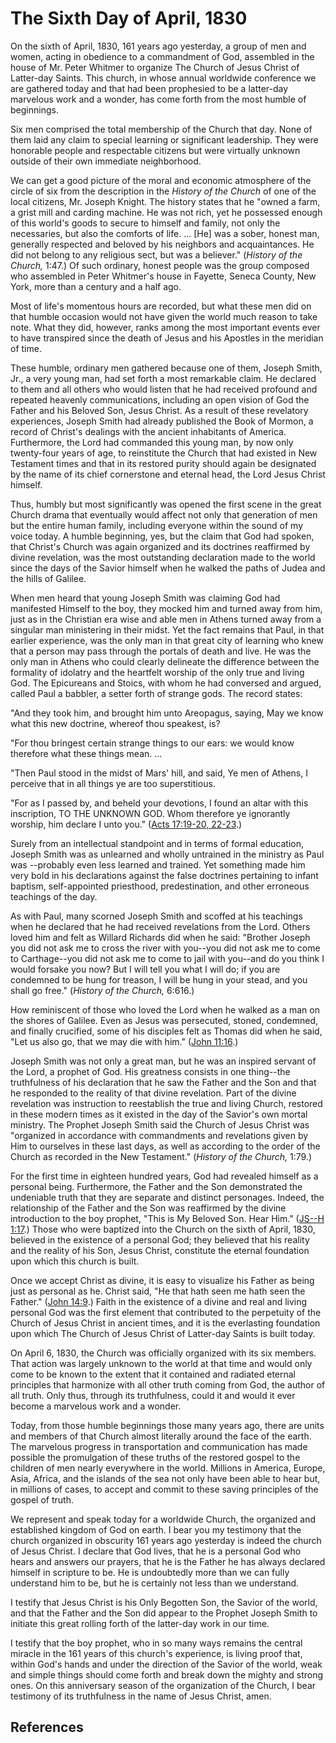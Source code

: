 # The Sixth Day of April, 1830

On the sixth of April, 1830, 161 years ago yesterday, a group of men and
women, acting in obedience to a commandment of God, assembled in the house of
Mr. Peter Whitmer to organize The Church of Jesus Christ of Latter-day Saints.
This church, in whose annual worldwide conference we are gathered today and
that had been prophesied to be a latter-day marvelous work and a wonder, has
come forth from the most humble of beginnings.

Six men comprised the total membership of the Church that day. None of them
laid any claim to special learning or significant leadership. They were
honorable people and respectable citizens but were virtually unknown outside
of their own immediate neighborhood.

We can get a good picture of the moral and economic atmosphere of the circle
of six from the description in the _History of the Church_ of one of the local
citizens, Mr. Joseph Knight. The history states that he "owned a farm, a grist
mill and carding machine. He was not rich, yet he possessed enough of this
world's goods to secure to himself and family, not only the necessaries, but
also the comforts of life. ... [He] was a sober, honest man, generally respected
and beloved by his neighbors and acquaintances. He did not belong to any
religious sect, but was a believer." (_History of the Church,_ 1:47.) Of such
ordinary, honest people was the group composed who assembled in Peter
Whitmer's house in Fayette, Seneca County, New York, more than a century and a
half ago.

Most of life's momentous hours are recorded, but what these men did on that
humble occasion would not have given the world much reason to take note. What
they did, however, ranks among the most important events ever to have
transpired since the death of Jesus and his Apostles in the meridian of time.

These humble, ordinary men gathered because one of them, Joseph Smith, Jr., a
very young man, had set forth a most remarkable claim. He declared to them and
all others who would listen that he had received profound and repeated
heavenly communications, including an open vision of God the Father and his
Beloved Son, Jesus Christ. As a result of these revelatory experiences, Joseph
Smith had already published the Book of Mormon, a record of Christ's dealings
with the ancient inhabitants of America. Furthermore, the Lord had commanded
this young man, by now only twenty-four years of age, to reinstitute the
Church that had existed in New Testament times and that in its restored purity
should again be designated by the name of its chief cornerstone and eternal
head, the Lord Jesus Christ himself.

Thus, humbly but most significantly was opened the first scene in the great
Church drama that eventually would affect not only that generation of men but
the entire human family, including everyone within the sound of my voice
today. A humble beginning, yes, but the claim that God had spoken, that
Christ's Church was again organized and its doctrines reaffirmed by divine
revelation, was the most outstanding declaration made to the world since the
days of the Savior himself when he walked the paths of Judea and the hills of
Galilee.

When men heard that young Joseph Smith was claiming God had manifested Himself
to the boy, they mocked him and turned away from him, just as in the Christian
era wise and able men in Athens turned away from a singular man ministering in
their midst. Yet the fact remains that Paul, in that earlier experience, was
the only man in that great city of learning who knew that a person may pass
through the portals of death and live. He was the only man in Athens who could
clearly delineate the difference between the formality of idolatry and the
heartfelt worship of the only true and living God. The Epicureans and Stoics,
with whom he had conversed and argued, called Paul a babbler, a setter forth
of strange gods. The record states:

"And they took him, and brought him unto Areopagus, saying, May we know what
this new doctrine, whereof thou speakest, is?

"For thou bringest certain strange things to our ears: we would know therefore
what these things mean. ...

"Then Paul stood in the midst of Mars' hill, and said, Ye men of Athens, I
perceive that in all things ye are too superstitious.

"For as I passed by, and beheld your devotions, I found an altar with this
inscription, TO THE UNKNOWN GOD. Whom therefore ye ignorantly worship, him
declare I unto you." ([Acts 17:19-20,
22-23](/scriptures/nt/acts/17.19-20,22-23?lang=eng#18).)

Surely from an intellectual standpoint and in terms of formal education,
Joseph Smith was as unlearned and wholly untrained in the ministry as Paul was
--probably even less learned and trained. Yet something made him very bold in
his declarations against the false doctrines pertaining to infant baptism,
self-appointed priesthood, predestination, and other erroneous teachings of
the day.

As with Paul, many scorned Joseph Smith and scoffed at his teachings when he
declared that he had received revelations from the Lord. Others loved him and
felt as Willard Richards did when he said: "Brother Joseph you did not ask me
to cross the river with you--you did not ask me to come to Carthage--you did
not ask me to come to jail with you--and do you think I would forsake you now?
But I will tell you what I will do; if you are condemned to be hung for
treason, I will be hung in your stead, and you shall go free." (_History of
the Church,_ 6:616.)

How reminiscent of those who loved the Lord when he walked as a man on the
shores of Galilee. Even as Jesus was persecuted, stoned, condemned, and
finally crucified, some of his disciples felt as Thomas did when he said, "Let
us also go, that we may die with him." ([John
11:16](/scriptures/nt/john/11.16?lang=eng#15).)

Joseph Smith was not only a great man, but he was an inspired servant of the
Lord, a prophet of God. His greatness consists in one thing--the truthfulness
of his declaration that he saw the Father and the Son and that he responded to
the reality of that divine revelation. Part of the divine revelation was
instruction to reestablish the true and living Church, restored in these
modern times as it existed in the day of the Savior's own mortal ministry. The
Prophet Joseph Smith said the Church of Jesus Christ was "organized in
accordance with commandments and revelations given by Him to ourselves in
these last days, as well as according to the order of the Church as recorded
in the New Testament." (_History of the Church,_ 1:79.)

For the first time in eighteen hundred years, God had revealed himself as a
personal being. Furthermore, the Father and the Son demonstrated the
undeniable truth that they are separate and distinct personages. Indeed, the
relationship of the Father and the Son was reaffirmed by the divine
introduction to the boy prophet, "This is My Beloved Son. Hear Him." ([JS--H
1:17](/scriptures/pgp/js-h/1.17?lang=eng#16).) Those who were baptized into
the Church on the sixth of April, 1830, believed in the existence of a
personal God; they believed that his reality and the reality of his Son, Jesus
Christ, constitute the eternal foundation upon which this church is built.

Once we accept Christ as divine, it is easy to visualize his Father as being
just as personal as he. Christ said, "He that hath seen me hath seen the
Father." ([John 14:9](/scriptures/nt/john/14.9?lang=eng#8).) Faith in the
existence of a divine and real and living personal God was the first element
that contributed to the perpetuity of the Church of Jesus Christ in ancient
times, and it is the everlasting foundation upon which The Church of Jesus
Christ of Latter-day Saints is built today.

On April 6, 1830, the Church was officially organized with its six members.
That action was largely unknown to the world at that time and would only come
to be known to the extent that it contained and radiated eternal principles
that harmonize with all other truth coming from God, the author of all truth.
Only thus, through its truthfulness, could it and would it ever become a
marvelous work and a wonder.

Today, from those humble beginnings those many years ago, there are units and
members of that Church almost literally around the face of the earth. The
marvelous progress in transportation and communication has made possible the
promulgation of these truths of the restored gospel to the children of men
nearly everywhere in the world. Millions in America, Europe, Asia, Africa, and
the islands of the sea not only have been able to hear but, in millions of
cases, to accept and commit to these saving principles of the gospel of truth.

We represent and speak today for a worldwide Church, the organized and
established kingdom of God on earth. I bear you my testimony that the church
organized in obscurity 161 years ago yesterday is indeed the church of Jesus
Christ. I declare that God lives, that he is a personal God who hears and
answers our prayers, that he is the Father he has always declared himself in
scripture to be. He is undoubtedly more than we can fully understand him to
be, but he is certainly not less than we understand.

I testify that Jesus Christ is his Only Begotten Son, the Savior of the world,
and that the Father and the Son did appear to the Prophet Joseph Smith to
initiate this great rolling forth of the latter-day work in our time.

I testify that the boy prophet, who in so many ways remains the central
miracle in the 161 years of this church's experience, is living proof that,
within God's hands and under the direction of the Savior of the world, weak
and simple things should come forth and break down the mighty and strong ones.
On this anniversary season of the organization of the Church, I bear testimony
of its truthfulness in the name of Jesus Christ, amen.

## References


